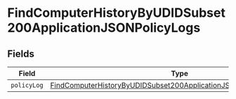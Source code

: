 # FindComputerHistoryByUDIDSubset200ApplicationJSONPolicyLogs


## Fields

| Field                                                                                                                                                                   | Type                                                                                                                                                                    | Required                                                                                                                                                                | Description                                                                                                                                                             |
| ----------------------------------------------------------------------------------------------------------------------------------------------------------------------- | ----------------------------------------------------------------------------------------------------------------------------------------------------------------------- | ----------------------------------------------------------------------------------------------------------------------------------------------------------------------- | ----------------------------------------------------------------------------------------------------------------------------------------------------------------------- |
| `policyLog`                                                                                                                                                             | [FindComputerHistoryByUDIDSubset200ApplicationJSONPolicyLogsPolicyLog](../../models/operations/findcomputerhistorybyudidsubset200applicationjsonpolicylogspolicylog.md) | :heavy_minus_sign:                                                                                                                                                      | N/A                                                                                                                                                                     |